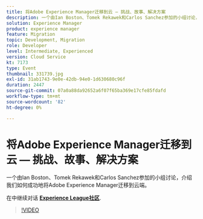 ```yaml
---
title: 将Adobe Experience Manager迁移到云 — 挑战、故事、解决方案
description: 一个由Ian Boston、Tomek Rekawek和Carlos Sanchez参加的小组讨论，介绍我们如何成功地将Adobe Experience Manager迁移到云端。 此会话作为Adobe Developers Live内容活动的一部分提供。
solution: Experience Manager
product: experience manager
feature: Migration
topic: Development, Migration
role: Developer
level: Intermediate, Experienced
version: Cloud Service
kt: 7173
type: Event
thumbnail: 331739.jpg
exl-id: 31ab1743-9e0e-42db-94e0-1d630680c96f
duration: 2447
source-git-commit: 07a0a88da92652a6f07f65ba369e17cfe85fdafd
workflow-type: tm+mt
source-wordcount: '82'
ht-degree: 0%

---
```


# 将Adobe Experience Manager迁移到云 — 挑战、故事、解决方案

一个由Ian Boston、Tomek Rekawek和Carlos Sanchez参加的小组讨论，介绍我们如何成功地将Adobe Experience Manager迁移到云端。

在中继续对话 **[Experience League社区](https://adobe.ly/36Yd3v6)**.

>[!VIDEO](https://video.tv.adobe.com/v/331739/?quality=12&learn=on&hidetitle=true)
